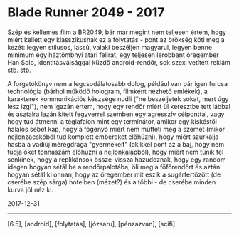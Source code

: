 # Blade Runner 2049 - 2017

Szép és kellemes film a BR2049, bár már megint nem teljesen értem, hogy miért kellett egy klasszikusnak ez a folytatás - pont az örökség köti meg a kezét: legyen stílusos, lassú, valaki beszéljen magyarul, legyen benne minimum egy háztömbnyi atari felirat, egy teljesen lerobbant öregember Han Solo, identitásválsággal küzdő android-rendőr, sok szexi vetített reklám stb. stb.

A forgatókönyv nem a legcsodálatosabb dolog, például van pár igen furcsa technológia (bárhol működő hologram, filmként nézhető emlékek), a karakterek kommunikációs készsége nudli ("ne beszéljetek sokat, mert úgy lesz izgi"), nem igazán értem, hogy egy rendőr miért ül keresztbe tett lábbal és asztalra lazán kitett fegyverrel szemben egy agresszív célponttal, vagy hogy tud átmenni a téglafalon mint egy terminátor, amikor egy kiskéstől halálos sebet kap, hogy a főgenyó miért nem műtteti meg a szemét (mikor nejlonzacskóból tud komplett embereket előhúzni), hogy miért szurkálja hasba a vadiúj méregdrága "gyermekeit" (akikkel pont az a baj, hogy nem tudja őket tonnaszám előhúzni a nejlonkalapból), hogy miért nem tűnik fel senkinek, hogy a replikánsok össze-vissza hazudoznak, hogy egy random idegen hogyan sétál be a rendőrpalotába, öli meg a főfőrendőrt és aztán hogyan sétál ki onnan, hogy az öregember mit eszik a sugárfertőzött (de cserébe szép sárga) hotelben (mézet?) és a többi - de cserébe minden kurva jól néz ki.

2017-12-31

----

[6.5], [android], [folytatás], [józsaru], [pénzazvan], [scifi]
